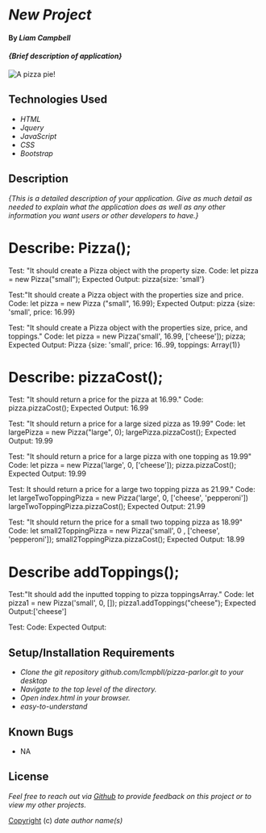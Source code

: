 # _New Project_

#### By _Liam Campbell_

#### _{Brief description of application}_

![A pizza pie!](img/vote.jpeg)

## Technologies Used

* _HTML_
* _Jquery_
* _JavaScript_
* _CSS_
* _Bootstrap_

## Description

_{This is a detailed description of your application. Give as much detail as needed to explain what the application does as well as any other information you want users or other developers to have.}_

# Describe: Pizza();

Test: "It should create a Pizza object with the property size.
Code: let pizza = new Pizza("small");
Expected Output: pizza{size: 'small'}

Test:"It should create a Pizza object with the properties size and price. 
Code: let pizza = new Pizza ("small", 16.99);
Expected Output: pizza {size: 'small', price: 16.99}

Test: "It should create a Pizza object with the properties size, price, and toppings."
Code: let pizza = new Pizza('small', 16.99, ['cheese']); pizza;
Expected Output: Pizza {size: 'small', price: 16..99, toppings: Array(1)}
# Describe: pizzaCost();

Test: "It should return a price for the pizza at 16.99."
Code: pizza.pizzaCost();
Expected Output: 16.99

Test: "It should return a price for a large sized pizza as 19.99"
Code: let largePizza = new Pizza("large", 0);
largePizza.pizzaCost();
Expected Output: 19.99

Test: "It should return a price for a large pizza with one topping as 19.99"
Code: let pizza = new Pizza('large', 0, ['cheese']);
			pizza.pizzaCost();
Expected Output: 19.99

Test: It should return a price for a large two topping pizza as 21.99."
Code: let largeTwoToppingPizza = new Pizza('large', 0, ['cheese', 'pepperoni'])
			largeTwoToppingPizza.pizzaCost();
Expected Output: 21.99

Test: "It should return the price for a small two topping pizza as 18.99"
Code: let small2ToppingPizza = new Pizza('small', 0 , ['cheese', 'pepperoni']);
			small2ToppingPizza.pizzaCost();
Expected Output: 18.99

# Describe addToppings();

Test:"It should add the inputted topping to pizza toppingsArray."
Code: let pizza1 = new Pizza('small', 0, []);
			pizza1.addToppings("cheese");
Expected Output:['cheese']

Test:
Code:
Expected Output:
## Setup/Installation Requirements

* _Clone the git repository github.com/lcmpbll/pizza-parlor.git to your desktop_
* _Navigate to the top level of the directory._
* _Open index.html in your browser._
* _easy-to-understand_




## Known Bugs

* NA

## License

_Feel free to reach out via [Github](github.com.lcmpbll) to provide feedback on this project or to view my other projects._

[Copyright](LICENSE) (c) _date_ _author name(s)_